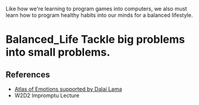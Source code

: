 Like how we're learning to program games into computers, we also must learn how to program healthy habits into our minds for a balanced lifestyle.

# Balanced_Life Tackle big problems into small problems.

## References
* [Atlas of Emotions supported by Dalai Lama][emotions]
* W2D2 Impromptu Lecture

[emotions]: http://atlasofemotions.org/#introduction/
